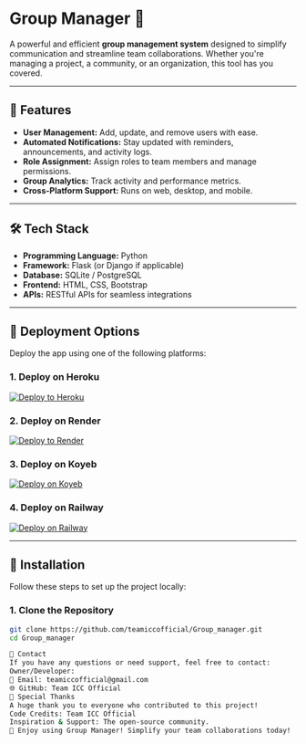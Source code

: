 # Group Manager 🚀  

A powerful and efficient **group management system** designed to simplify communication and streamline team collaborations. Whether you're managing a project, a community, or an organization, this tool has you covered.

---

## 🌟 Features  
- **User Management:** Add, update, and remove users with ease.  
- **Automated Notifications:** Stay updated with reminders, announcements, and activity logs.  
- **Role Assignment:** Assign roles to team members and manage permissions.  
- **Group Analytics:** Track activity and performance metrics.  
- **Cross-Platform Support:** Runs on web, desktop, and mobile.  

---

## 🛠️ Tech Stack  
- **Programming Language:** Python  
- **Framework:** Flask (or Django if applicable)  
- **Database:** SQLite / PostgreSQL  
- **Frontend:** HTML, CSS, Bootstrap  
- **APIs:** RESTful APIs for seamless integrations  

---

## 🚀 Deployment Options  

Deploy the app using one of the following platforms:

### **1. Deploy on Heroku**  
[![Deploy to Heroku](https://www.herokucdn.com/deploy/button.svg)](https://heroku.com/deploy)

### **2. Deploy on Render**  
[![Deploy to Render](https://render.com/images/deploy-to-render-button.svg)](https://render.com/deploy)

### **3. Deploy on Koyeb**  
[![Deploy on Koyeb](https://www.koyeb.com/static/images/deploy/button.svg)](https://app.koyeb.com/)

### **4. Deploy on Railway**  
[![Deploy on Railway](https://railway.app/button.svg)](https://railway.app/new)

---

## 🚀 Installation  

Follow these steps to set up the project locally:

### **1. Clone the Repository**  
```bash
git clone https://github.com/teamiccofficial/Group_manager.git
cd Group_manager

🤝 Contact
If you have any questions or need support, feel free to contact:
Owner/Developer:
📧 Email: teamiccofficial@gmail.com
🌐 GitHub: Team ICC Official
🎉 Special Thanks
A huge thank you to everyone who contributed to this project!
Code Credits: Team ICC Official
Inspiration & Support: The open-source community.
🌟 Enjoy using Group Manager! Simplify your team collaborations today!
